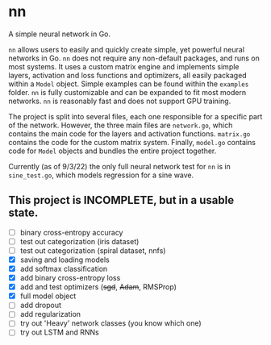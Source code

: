 # nn

A simple neural network in Go.

`nn` allows users to easily and quickly create simple, yet powerful neural networks in Go. `nn` does not require any non-default packages, and runs on most systems. It uses a custom matrix engine and implements simple layers, activation and loss functions and optimizers, all easily packaged within a `Model` object. Simple examples can be found within the `examples` folder. `nn` is fully customizable and can be expanded to fit most modern networks. `nn` is reasonably fast and does not support GPU training.

The project is split into several files, each one responsible for a specific part of the network. However, the three main files are `network.go`, which contains the main code for the layers and activation functions. `matrix.go` contains the code for the custom matrix system. Finally, `model.go` contains code for `Model` objects and bundles the entire project together.

Currently (as of 9/3/22) the only full neural network test for `nn` is in `sine_test.go`, which models regression for a sine wave.

This project is INCOMPLETE, but in a usable state.
-----

- [ ] binary cross-entropy accuracy
- [ ] test out categorization (iris dataset)
- [ ] test out categorization (spiral dataset, nnfs)
- [x] saving and loading models
- [x] add softmax classification
- [x] add binary cross-entropy loss
- [x] add and test optimizers (~~sgd~~, ~~Adam~~, RMSProp)
- [x] full model object
- [ ] add dropout
- [ ] add regularization
- [ ] try out 'Heavy' network classes (you know which one)
- [ ] try out LSTM and RNNs
